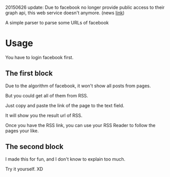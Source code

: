 20150626 update:
Due to facebook no longer provide public access to their graph api, this web service doesn't anymore. (news [link](https://news.ycombinator.com/item?id=9748242))


A simple parser to parse some URLs of facebook

# Usage

You have to login facebook first.

## The first block

Due to the algorithm of facebook, it won't show all posts from pages.

But you could get all of them from RSS.

Just copy and paste the link of the page to the text field.

It will show you the result url of RSS.

Once you have the RSS link, you can use your RSS Reader to follow the pages your like.

## The second block

I made this for fun, and I don't know to explain too much.

Try it yourself. XD
